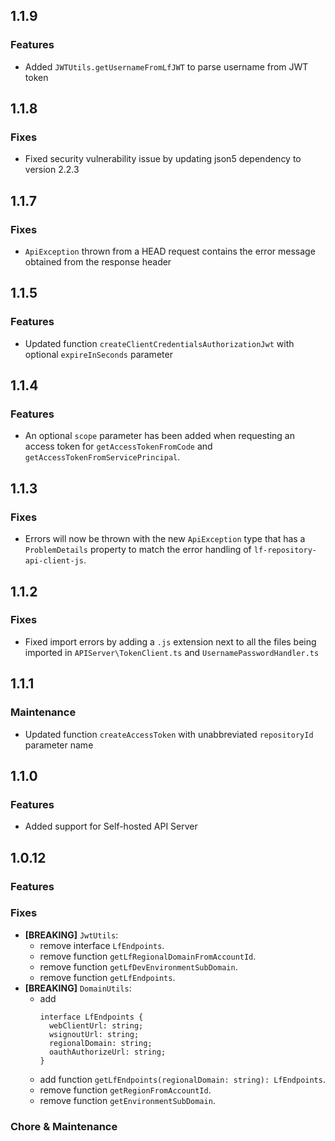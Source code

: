 ## 1.1.9

### Features
- Added `JWTUtils.getUsernameFromLfJWT` to parse username from JWT token

## 1.1.8

### Fixes
- Fixed security vulnerability issue by updating json5 dependency to version 2.2.3

## 1.1.7

### Fixes
- `ApiException` thrown from a HEAD request contains the error message obtained from the response header

## 1.1.5

### Features
- Updated function `createClientCredentialsAuthorizationJwt` with optional `expireInSeconds` parameter

## 1.1.4
### Features
- An optional `scope` parameter has been added when requesting an access token for `getAccessTokenFromCode` and `getAccessTokenFromServicePrincipal`.

## 1.1.3

### Fixes
- Errors will now be thrown with the new `ApiException` type that has a `ProblemDetails` property to match the error handling of `lf-repository-api-client-js`.

## 1.1.2

### Fixes
- Fixed import errors by adding a `.js` extension next to all the files being imported in `APIServer\TokenClient.ts` and `UsernamePasswordHandler.ts`

## 1.1.1

### Maintenance
- Updated function `createAccessToken` with unabbreviated `repositoryId` parameter name

## 1.1.0

### Features
- Added support for Self-hosted API Server

## 1.0.12

### Features

### Fixes
- **[BREAKING]** `JwtUtils`:
  - remove interface `LfEndpoints`.
  - remove function `getLfRegionalDomainFromAccountId`.
  - remove function `getLfDevEnvironmentSubDomain`.
  - remove function `getLfEndpoints`.
- **[BREAKING]** `DomainUtils`:
  - add 
    ```
    interface LfEndpoints {
      webClientUrl: string;
      wsignoutUrl: string;
      regionalDomain: string;
      oauthAuthorizeUrl: string;
    }
    ```
  - add function `getLfEndpoints(regionalDomain: string): LfEndpoints`.
  - remove function `getRegionFromAccountId`.
  - remove function `getEnvironmentSubDomain`.


### Chore & Maintenance
